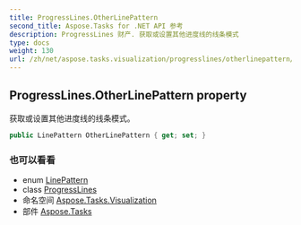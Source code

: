 ```yaml
---
title: ProgressLines.OtherLinePattern
second_title: Aspose.Tasks for .NET API 参考
description: ProgressLines 财产. 获取或设置其他进度线的线条模式
type: docs
weight: 130
url: /zh/net/aspose.tasks.visualization/progresslines/otherlinepattern/
---
```

## ProgressLines.OtherLinePattern property

获取或设置其他进度线的线条模式。

```csharp
public LinePattern OtherLinePattern { get; set; }
```

### 也可以看看

* enum [LinePattern](../../linepattern/)
* class [ProgressLines](../)
* 命名空间 [Aspose.Tasks.Visualization](../../progresslines/)
* 部件 [Aspose.Tasks](../../../)


